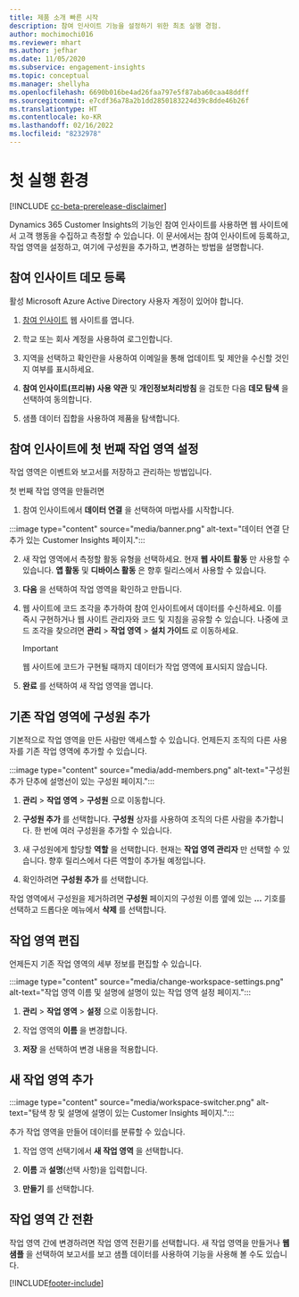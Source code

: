 ```yaml
---
title: 제품 소개 빠른 시작
description: 참여 인사이트 기능을 설정하기 위한 최초 실행 경험.
author: mochimochi016
ms.reviewer: mhart
ms.author: jefhar
ms.date: 11/05/2020
ms.subservice: engagement-insights
ms.topic: conceptual
ms.manager: shellyha
ms.openlocfilehash: 6690b016be4ad26faa797e5f87aba60caa48ddff
ms.sourcegitcommit: e7cdf36a78a2b1dd2850183224d39c8dde46b26f
ms.translationtype: HT
ms.contentlocale: ko-KR
ms.lasthandoff: 02/16/2022
ms.locfileid: "8232978"
---
```

# <a name="first-run-experience"></a>첫 실행 환경

[!INCLUDE [cc-beta-prerelease-disclaimer](includes/cc-beta-prerelease-disclaimer.md)]

Dynamics 365 Customer Insights의 기능인 참여 인사이트를 사용하면 웹 사이트에서 고객 행동을 수집하고 측정할 수 있습니다. 이 문서에서는 참여 인사이트에 등록하고, 작업 영역을 설정하고, 여기에 구성원을 추가하고, 변경하는 방법을 설명합니다.

## <a name="sign-up-for-a-demo-of-engagement-insights"></a>참여 인사이트 데모 등록

활성 Microsoft Azure Active Directory 사용자 계정이 있어야 합니다. 

1. [참여 인사이트](https://home.ci.ai.dynamics.com/app/engagement-insights) 웹 사이트를 엽니다. 

1. 학교 또는 회사 계정을 사용하여 로그인합니다.

1. 지역을 선택하고 확인란을 사용하여 이메일을 통해 업데이트 및 제안을 수신할 것인지 여부를 표시하세요.

1. **참여 인사이트(프리뷰) 사용 약관** 및 **개인정보처리방침** 을 검토한 다음 **데모 탐색** 을 선택하여 동의합니다.

1. 샘플 데이터 집합을 사용하여 제품을 탐색합니다. 

## <a name="set-up-your-first-workspace-in-engagement-insights"></a>참여 인사이트에 첫 번째 작업 영역 설정

작업 영역은 이벤트와 보고서를 저장하고 관리하는 방법입니다.

첫 번째 작업 영역을 만들려면

1. 참여 인사이트에서 **데이터 연결** 을 선택하여 마법사를 시작합니다. 

:::image type="content" source="media/banner.png" alt-text="데이터 연결 단추가 있는 Customer Insights 페이지.":::

2. 새 작업 영역에서 측정할 활동 유형을 선택하세요. 현재 **웹 사이트 활동** 만 사용할 수 있습니다. **앱 활동** 및 **디바이스 활동** 은 향후 릴리스에서 사용할 수 있습니다.

1. **다음** 을 선택하여 작업 영역을 확인하고 만듭니다.

1. 웹 사이트에 코드 조각을 추가하여 참여 인사이트에서 데이터를 수신하세요. 이를 즉시 구현하거나 웹 사이트 관리자와 코드 및 지침을 공유할 수 있습니다. 나중에 코드 조각을 찾으려면 **관리** > **작업 영역** > **설치 가이드** 로 이동하세요.

   > [!IMPORTANT]
   > 웹 사이트에 코드가 구현될 때까지 데이터가 작업 영역에 표시되지 않습니다.

1. **완료** 를 선택하여 새 작업 영역을 엽니다. 

## <a name="add-members-to-an-existing-workspace"></a>기존 작업 영역에 구성원 추가

기본적으로 작업 영역을 만든 사람만 액세스할 수 있습니다. 언제든지 조직의 다른 사용자를 기존 작업 영역에 추가할 수 있습니다.

:::image type="content" source="media/add-members.png" alt-text="구성원 추가 단추에 설명선이 있는 구성원 페이지.":::

1. **관리** > **작업 영역** > **구성원** 으로 이동합니다.

2. **구성원 추가** 를 선택합니다. **구성원** 상자를 사용하여 조직의 다른 사람을 추가합니다. 한 번에 여러 구성원을 추가할 수 있습니다.

3. 새 구성원에게 할당할 **역할** 을 선택합니다. 현재는 **작업 영역 관리자** 만 선택할 수 있습니다. 향후 릴리스에서 다른 역할이 추가될 예정입니다.

4. 확인하려면 **구성원 추가** 를 선택합니다.

작업 영역에서 구성원을 제거하려면 **구성원** 페이지의 구성원 이름 옆에 있는 **...** 기호를 선택하고 드롭다운 메뉴에서 **삭제** 를 선택합니다.

## <a name="edit-a-workspace"></a>작업 영역 편집

언제든지 기존 작업 영역의 세부 정보를 편집할 수 있습니다.

:::image type="content" source="media/change-workspace-settings.png" alt-text="작업 영역 이름 및 설명에 설명이 있는 작업 영역 설정 페이지.":::

1. **관리** > **작업 영역** > **설정** 으로 이동합니다.

1. 작업 영역의 **이름** 을 변경합니다.

1. **저장** 을 선택하여 변경 내용을 적용합니다.

## <a name="add-another-new-workspace"></a>새 작업 영역 추가

:::image type="content" source="media/workspace-switcher.png" alt-text="탐색 창 및 설명에 설명이 있는 Customer Insights 페이지.":::

추가 작업 영역을 만들어 데이터를 분류할 수 있습니다.

1. 작업 영역 선택기에서 **새 작업 영역** 을 선택합니다.

1. **이름** 과 **설명**(선택 사항)을 입력합니다.

1. **만들기** 를 선택합니다.

## <a name="switch-between-workspaces"></a>작업 영역 간 전환

작업 영역 간에 변경하려면 작업 영역 전환기를 선택합니다. 새 작업 영역을 만들거나 **웹 샘플** 을 선택하여 보고서를 보고 샘플 데이터를 사용하여 기능을 사용해 볼 수도 있습니다. 



[!INCLUDE[footer-include](../includes/footer-banner.md)]